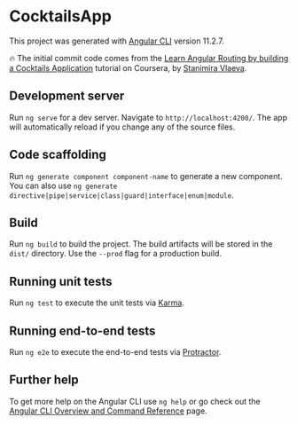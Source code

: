 # CocktailsApp

This project was generated with [Angular CLI](https://github.com/angular/angular-cli) version 11.2.7.

 :fire: The initial commit code comes from the [Learn Angular Routing by building a Cocktails Application](https://www.coursera.org/learn/angular-routing/) tutorial on Coursera, by [Stanimira Vlaeva](https://www.linkedin.com/in/sis0k0/).

## Development server

Run `ng serve` for a dev server. Navigate to `http://localhost:4200/`. The app will automatically reload if you change any of the source files.

## Code scaffolding

Run `ng generate component component-name` to generate a new component. You can also use `ng generate directive|pipe|service|class|guard|interface|enum|module`.

## Build

Run `ng build` to build the project. The build artifacts will be stored in the `dist/` directory. Use the `--prod` flag for a production build.

## Running unit tests

Run `ng test` to execute the unit tests via [Karma](https://karma-runner.github.io).

## Running end-to-end tests

Run `ng e2e` to execute the end-to-end tests via [Protractor](http://www.protractortest.org/).

## Further help

To get more help on the Angular CLI use `ng help` or go check out the [Angular CLI Overview and Command Reference](https://angular.io/cli) page.
